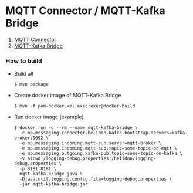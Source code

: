 # MQTT Connector / MQTT-Kafka Bridge

1. [MQTT Connector](mqtt-connector/README.md)
2. [MQTT-Kafka Bridge](mqtt-kafka-bridge/README.md)


### How to build

+ Build all

    ```
    $ mvn package
    ```

+ Create docker image of MQTT-Kafka Bridge

    ```
    $ mvn -f pom-docker.xml exec:exec@docker-build
    ```

+ Run docker image (example)

    ```
    $ docker run -d --rm --name mqtt-kafka-bridge \
      -e mp.messaging.connector.helidon-kafka.bootstrap.servers=kafka-broker:9092 \
      -e mp.messaging.incoming.mqtt-sub.server=mqtt-broker \
      -e mp.messaging.incoming.mqtt-sub.topic=some-topic-on-mqtt \
      -e mp.messaging.outgoing.kafka-pub.topic=some-topic-on-kafka \
      -v $(pwd)/logging-debug.properties:/helidon/logging-debug.properties \
      -p 8181:8181 \
      mqtt-kafka-bridge java \
      -Djava.util.logging.config.file=logging-debug.properties \
      -jar mqtt-kafka-bridge.jar
    ```
